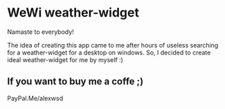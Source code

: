 # WeWi weather-widget

Namaste to everybody!

The idea of creating this app came to me after hours of useless searching for a weather-widget for a desktop on windows. So, I decided to create ideal weather-widget for me by myself :)

## If you want to buy me a coffe ;)

PayPal.Me/alexwsd
